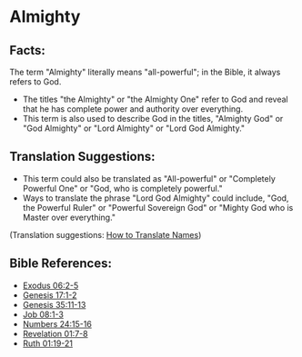 # Almighty #

## Facts: ##

The term "Almighty" literally means "all-powerful"; in the Bible, it always refers to God.

* The titles "the Almighty" or "the Almighty One" refer to God and reveal that he has complete power and authority over everything.
* This term is also used to describe God in the titles, "Almighty God" or "God Almighty" or "Lord Almighty" or "Lord God Almighty."

## Translation Suggestions: ##

* This term could also be translated as "All-powerful" or "Completely Powerful One" or "God, who is completely powerful."
* Ways to translate the phrase "Lord God Almighty" could include, "God, the Powerful Ruler" or "Powerful Sovereign God" or "Mighty God who is Master over everything."

(Translation suggestions: [How to Translate Names](en/ta-vol1/translate/man/translate-names))



## Bible References: ##

* [Exodus 06:2-5](en/tn/exo/help/06/02)
* [Genesis 17:1-2](en/tn/gen/help/17/01)
* [Genesis 35:11-13](en/tn/gen/help/35/11)
* [Job 08:1-3](en/tn/job/help/08/01)
* [Numbers 24:15-16](en/tn/num/help/24/15)
* [Revelation 01:7-8](en/tn/rev/help/01/07)
* [Ruth 01:19-21](en/tn/rut/help/01/19)
